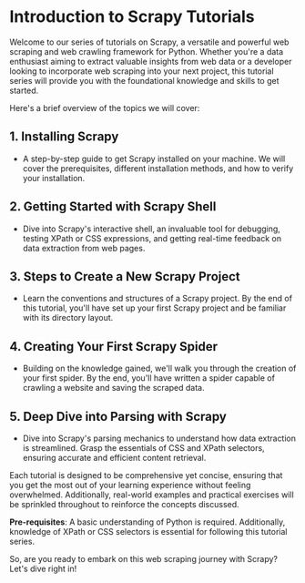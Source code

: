 # Introduction to Scrapy Tutorials

Welcome to our series of tutorials on Scrapy, a versatile and powerful web scraping and web crawling framework for Python. Whether you're a data enthusiast aiming to extract valuable insights from web data or a developer looking to incorporate web scraping into your next project, this tutorial series will provide you with the foundational knowledge and skills to get started.

Here's a brief overview of the topics we will cover:

## 1. **Installing Scrapy**
   - A step-by-step guide to get Scrapy installed on your machine. We will cover the prerequisites, different installation methods, and how to verify your installation.

## 2. **Getting Started with Scrapy Shell**
   - Dive into Scrapy's interactive shell, an invaluable tool for debugging, testing XPath or CSS expressions, and getting real-time feedback on data extraction from web pages.

## 3. **Steps to Create a New Scrapy Project**
   - Learn the conventions and structures of a Scrapy project. By the end of this tutorial, you'll have set up your first Scrapy project and be familiar with its directory layout.

## 4. **Creating Your First Scrapy Spider**
   - Building on the knowledge gained, we'll walk you through the creation of your first spider. By the end, you'll have written a spider capable of crawling a website and saving the scraped data.

## 5. **Deep Dive into Parsing with Scrapy**
   - Dive into Scrapy's parsing mechanics to understand how data extraction is streamlined. Grasp the essentials of CSS and XPath selectors, ensuring accurate and efficient content retrieval.

Each tutorial is designed to be comprehensive yet concise, ensuring that you get the most out of your learning experience without feeling overwhelmed. Additionally, real-world examples and practical exercises will be sprinkled throughout to reinforce the concepts discussed.

**Pre-requisites**: A basic understanding of Python is required. Additionally, knowledge of XPath or CSS selectors is essential for following this tutorial series.

So, are you ready to embark on this web scraping journey with Scrapy? Let's dive right in!
